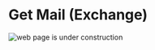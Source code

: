 # Get Mail (Exchange)

![web page is under construction](https://docimages.blob.core.chinacloudapi.cn/images/commingsoon20210514.jpg)
